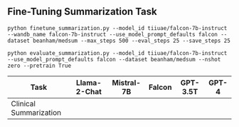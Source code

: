 ## Fine-Tuning Summarization Task

```
python finetune_summarization.py --model_id tiiuae/falcon-7b-instruct --wandb_name falcon-7b-instruct --use_model_prompt_defaults falcon --dataset beanham/medsum --max_steps 500 --eval_steps 25 --save_steps 25
```

```
python evaluate_summarization.py --model_id tiiuae/falcon-7b-instruct --use_model_prompt_defaults falcon --dataset beanham/medsum --nshot zero --pretrain True
```

| Task                   | Llama-2-Chat | Mistral-7B | Falcon | GPT-3.5T | GPT-4 |
| ---------------------- | ------------ | ---------- | ------ | -------- | ----- |
| Clinical Summarization |              |            |        |          |       |
